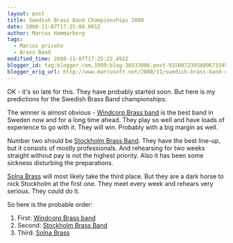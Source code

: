 ```yaml
---
layout: post
title: Swedish Brass Band Championships 2008
date: 2008-11-07T17:25:00.001Z
author: Marcus Hammarberg
tags:
  - Marcus private
  - Brass Band
modified_time: 2008-11-07T17:25:22.492Z
blogger_id: tag:blogger.com,1999:blog-36533086.post-9150872395489673345
blogger_orig_url: http://www.marcusoft.net/2008/11/swedish-brass-band-championships-2008.html
---
```



OK - it's so late for this. They have probably started soon. But here is
my predictions for the Swedish Brass Band championships:

The winner is almost obvious - [Windcorp Brass
band](http://www.windcorpbrassband.se/) is the best band in Sweden now
and for a long time ahead. They play so well and have loads of
experience to go with it. They will win. Probably with a big margin as
well.

Number two should be [Stockholm Brass
Band](http://www.stockholmbrass.se/). They have the best line-up, but it
consists of mostly professionals. And rehearsing for two weeks straight
without pay is not the highest priority. Also it has been some sickness
disturbing the preparations.

[Solna Brass](http://www.solnabrass.com/) will most likely take the
third place. But they are a dark horse to nick Stockholm at the first
one. They meet every week and rehears very serious. They could do it.

So here is the probable order:

1. First: [Windcorp Brass band](http://www.windcorpbrassband.se/)
2. Second: [Stockholm Brass Band](http://www.stockholmbrass.se/)
3. Third: [Solna Brass](http://www.solnabrass.com/)
